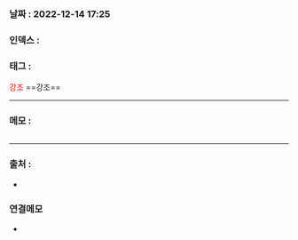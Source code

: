 ### 날짜 :  2022-12-14 17:25

### 인덱스 :

### 태그 :

<span style="color: red">강조</span> ==강조==

----

### 메모 :


```php

```

> 

----
### 출처 :
-


### 연결메모
-








